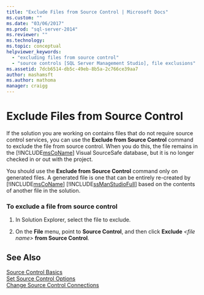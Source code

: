 ```yaml
---
title: "Exclude Files from Source Control | Microsoft Docs"
ms.custom: ""
ms.date: "03/06/2017"
ms.prod: "sql-server-2014"
ms.reviewer: ""
ms.technology:
ms.topic: conceptual
helpviewer_keywords: 
  - "excluding files from source control"
  - "source controls [SQL Server Management Studio], file exclusions"
ms.assetid: 7dcb6514-db5c-49eb-8b5a-2c766ce39aa7
author: mashamsft
ms.author: mathoma
manager: craigg
---
```

# Exclude Files from Source Control
  If the solution you are working on contains files that do not require source control services, you can use the **Exclude from Source Control** command to exclude the file from source control. When you do this, the file remains in the [!INCLUDE[msCoName](../includes/msconame-md.md)] Visual SourceSafe database, but it is no longer checked in or out with the project.  
  
 You should use the **Exclude from Source Control** command only on generated files. A generated file is one that can be entirely re-created by [!INCLUDE[msCoName](../includes/msconame-md.md)] [!INCLUDE[ssManStudioFull](../includes/ssmanstudiofull-md.md)] based on the contents of another file in the solution.  
  
### To exclude a file from source control  
  
1.  In Solution Explorer, select the file to exclude.  
  
2.  On the **File** menu, point to **Source Control**, and then click **Exclude** *\<file name>* **from Source Control**.  
  
## See Also  
 [Source Control Basics](../../2014/database-engine/source-control-basics.md)   
 [Set Source Control Options](../../2014/database-engine/set-source-control-options.md)   
 [Change Source Control Connections](../../2014/database-engine/change-source-control-connections.md)  
  
  
